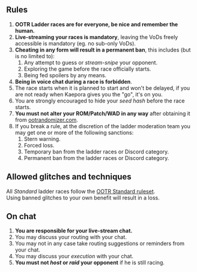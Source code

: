 ## Rules
1. **OOTR Ladder races are for everyone, be nice and remember the human.**
2. **Live-streaming your races is mandatory**, leaving the VoDs freely
   accessible is mandatory (eg. no sub-only VoDs).
3. **Cheating in any form will result in a permanent ban**, this includes (but is
   no limited to):
    1. Any attempt to guess or _stream-snipe_ your opponent.
    2. Exploring the game before the race officially starts.
    3. Being fed spoilers by any means.
4. **Being in voice chat during a race is forbidden**.
5. The race starts when it is planned to start and won't be delayed, if you are
   not ready when Kaepora gives you the "go", it's on you.
6. You are strongly encouraged to hide your _seed hash_ before the race starts.
7. **You must not alter your ROM/Patch/WAD in any way** after obtaining it from
   [ootrandomizer.com][1].
8. If you break a rule, at the discretion of the ladder moderation team you may
   get one or more of the following sanctions:
    1. Stern warning.
    2. Forced loss.
    3. Temporary ban from the ladder races or Discord category.
    4. Permanent ban from the ladder races or Discord category.

[1]: https://ootrandomizer.com

## Allowed glitches and techniques
All _Standard_ ladder races follow the [OOTR Standard ruleset][2].  
Using banned glitches to your own benefit will result in a loss.

[2]: https://wiki.ootrandomizer.com/index.php?title=Standard

## On chat
1. **You are responsible for your live-stream chat.**
2. You may discuss your routing with your chat.
3. You may not in any case take routing suggestions or reminders from your chat.
4. You may discuss your _execution_ with your chat.
5. **You must not _host_ or _raid_ your opponent** if he is still racing.
